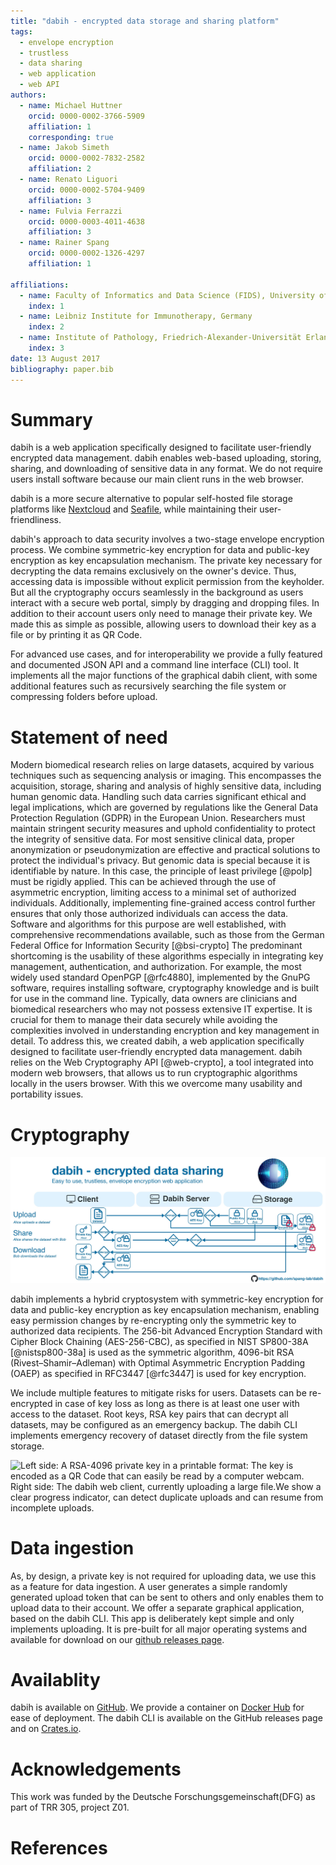 ```yaml
---
title: "dabih - encrypted data storage and sharing platform"
tags:
  - envelope encryption
  - trustless
  - data sharing
  - web application
  - web API
authors:
  - name: Michael Huttner
    orcid: 0000-0002-3766-5909
    affiliation: 1
    corresponding: true
  - name: Jakob Simeth
    orcid: 0000-0002-7832-2582
    affiliation: 2
  - name: Renato Liguori
    orcid: 0000-0002-5704-9409
    affiliation: 3
  - name: Fulvia Ferrazzi
    orcid: 0000-0003-4011-4638
    affiliation: 3
  - name: Rainer Spang
    orcid: 0000-0002-1326-4297
    affiliation: 1

affiliations:
  - name: Faculty of Informatics and Data Science (FIDS), University of Regensburg, Germany
    index: 1
  - name: Leibniz Institute for Immunotherapy, Germany
    index: 2
  - name: Institute of Pathology, Friedrich-Alexander-Universität Erlangen-Nürnberg, Germany
    index: 3
date: 13 August 2017
bibliography: paper.bib
---
```


# Summary

dabih is a web application specifically designed to facilitate user-friendly encrypted
data management. dabih enables web-based uploading, storing, sharing, and downloading of sensitive data in any format.
We do not require users install software because our main client runs in the web browser.

dabih is a more secure alternative to popular self-hosted file storage platforms
like [Nextcloud](https://nextcloud.com) and [Seafile](https://www.seafile.com), while maintaining their
user-friendliness.

dabih's approach to data security involves a two-stage envelope encryption process.
We combine symmetric-key encryption for data and public-key encryption as key encapsulation mechanism.
The private key necessary for decrypting the data remains exclusively on the owner's device.
Thus, accessing data is impossible without explicit permission from the keyholder.
But all the cryptography occurs seamlessly in the background as users interact with a secure web portal,
simply by dragging and dropping files. In addition to their account users only
need to manage their private key. We made this as simple as possible, allowing
users to download their key as a file or by printing it as QR Code.

For advanced use cases, and for interoperability we provide a fully featured and documented JSON API and a command line interface (CLI)
tool. It implements all the major functions of the graphical dabih client, with some additional features
such as recursively searching the file system or compressing folders before upload.

# Statement of need

Modern biomedical research relies on large datasets, acquired by various techniques such as
sequencing analysis or imaging.
This encompasses the acquisition, storage, sharing and analysis of highly sensitive data, including human
genomic data. Handling such data carries significant ethical and legal implications, which are governed
by regulations like the General Data Protection Regulation (GDPR) in the European Union. Researchers
must maintain stringent security measures and uphold confidentiality to protect the integrity of sensitive
data.
For most sensitive clinical data, proper anonymization or pseudonymization are effective and practical
solutions to protect the individual's privacy. But genomic data is special because it is identifiable
by nature. In this case, the principle of least privilege [@polp] must be rigidly
applied. This can be achieved through the use of asymmetric encryption,
limiting access to a minimal set of authorized individuals. Additionally, implementing fine-grained access
control further ensures that only those authorized individuals can access the data.
Software and algorithms for this purpose are well established, with comprehensive recommendations available,
such as those from the German Federal Office for Information Security [@bsi-crypto]
The predominant shortcoming is the usability of these algorithms especially in integrating key management,
authentication, and authorization. For example, the most widely used standard OpenPGP [@rfc4880],
implemented by the GnuPG software, requires installing software, cryptography knowledge and is built for
use in the command line.
Typically, data owners are clinicians and biomedical researchers who
may not possess extensive IT expertise. It is crucial for them to manage their data securely while avoiding
the complexities involved in understanding encryption and key management in detail.
To address this, we created dabih, a web application specifically designed to facilitate
user-friendly encrypted data management. dabih relies on the Web Cryptography API [@web-crypto],
a tool integrated into modern web browsers, that allows us to run cryptographic algorithms locally in the users browser.
With this we overcome many usability and portability issues.

# Cryptography

![Overview of the cryptographic implementation of the most common data actions](Figure1.jpg)

dabih implements a hybrid cryptosystem with symmetric-key encryption for data and public-key encryption
as key encapsulation mechanism, enabling
easy permission changes by re-encrypting only the symmetric key to authorized data recipients. The
256-bit Advanced Encryption Standard with Cipher Block Chaining (AES-256-CBC),
as specified in NIST SP800-38A [@nistsp800-38a] is used as the symmetric
algorithm, 4096-bit RSA (Rivest–Shamir–Adleman) with Optimal Asymmetric
Encryption Padding (OAEP) as specified in RFC3447 [@rfc3447] is used for key
encryption.

We include multiple features to mitigate risks for users. Datasets can be re-encrypted in case of key loss as
long as there is at least one user with access to the dataset. Root keys, RSA key pairs that can decrypt all
datasets, may be configured as an emergency backup. The dabih CLI implements emergency recovery of dataset
directly from the file system storage.

![Left side: A RSA-4096 private key in a printable format:
The key is encoded as a QR Code that can easily be read by a computer webcam. Right side: The dabih web client, currently uploading a large file.We show a clear progress indicator, can detect duplicate uploads and can resume from incomplete uploads.
](Figure2.jpg)

# Data ingestion

As, by design, a private key is not required for uploading data, we use this as a feature for data ingestion.
A user generates a simple randomly generated upload token that can be sent to others and only enables them
to upload data to their account. We offer a separate graphical application, based on the dabih CLI.
This app is deliberately kept simple and only implements uploading.
It is pre-built for all major operating systems and available for download on our
[github releases page](https://github.com/spang-lab/dabih/releases/latest).

# Availablity

dabih is available on [GitHub](https://github.com/spang-lab/dabih).
We provide a container on [Docker Hub](https://hub.docker.com/r/thespanglab/dabih) for ease
of deployment. The dabih CLI is available on the GitHub releases page and on
[Crates.io](https://crates.io/crates/dabih).

# Acknowledgements

This work was funded by the Deutsche Forschungsgemeinschaft(DFG) as part of TRR 305, project Z01.

# References
